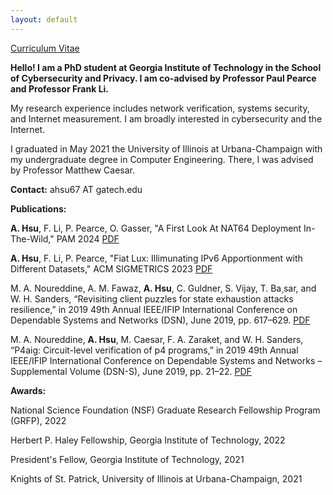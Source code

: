 ```yaml
---
layout: default
---
```


[Curriculum Vitae](https://achsu3.github.io/cv_2024.pdf)

**Hello! I am a PhD student at Georgia Institute of Technology in the School of Cybersecurity and Privacy. I am co-advised by Professor Paul Pearce and Professor Frank Li.**

My research experience includes network verification, systems security, and Internet measurement. I am broadly interested in cybersecurity and the Internet.

I graduated in May 2021 the University of Illinois at Urbana-Champaign with my undergraduate degree in Computer Engineering. There, I was advised by Professor Matthew Caesar.

**Contact:** ahsu67 AT gatech.edu

**Publications:**

**A. Hsu**, F. Li, P. Pearce, O. Gasser, "A First Look At NAT64 Deployment In-The-Wild," PAM 2024 [PDF](https://arxiv.org/pdf/2311.04181.pdf)

**A. Hsu**, F. Li, P. Pearce, "Fiat Lux: Illimunating IPv6 Apportionment with Different Datasets," ACM SIGMETRICS 2023 [PDF](https://achsu3.github.io/lux_sigmetrics_2023.pdf)

M. A. Noureddine, A. M. Fawaz, **A. Hsu**, C. Guldner, S. Vijay, T. Ba¸sar, and W. H. Sanders, “Revisiting client puzzles for state exhaustion attacks resilience,” in 2019 49th Annual IEEE/IFIP International Conference on Dependable Systems and Networks (DSN), June 2019, pp. 617–629. [PDF](https://achsu3.github.io/client-puzzles-dsn19.pdf)

M. A. Noureddine, **A. Hsu**, M. Caesar, F. A. Zaraket, and W. H. Sanders, “P4aig: Circuit-level verification of p4 programs,” in 2019 49th Annual IEEE/IFIP International Conference on Dependable Systems and Networks – Supplemental Volume (DSN-S), June 2019, pp. 21–22. [PDF](https://achsu3.github.io/aig-dsn19.pdf)

**Awards:**

National Science Foundation (NSF) Graduate Research Fellowship Program (GRFP), 2022

Herbert P. Haley Fellowship, Georgia Institute of Technology, 2022

President's Fellow, Georgia Institute of Technology, 2021

Knights of St. Patrick, University of Illinois at Urbana-Champaign, 2021

<!-- You can use the [editor on GitHub](https://github.com/achsu3/achsu3.github.io/edit/master/index.md) to maintain and preview the content for your website in Markdown files.

Whenever you commit to this repository, GitHub Pages will run [Jekyll](https://jekyllrb.com/) to rebuild the pages in your site, from the content in your Markdown files.

### Markdown

Markdown is a lightweight and easy-to-use syntax for styling your writing. It includes conventions for

```markdown
Syntax highlighted code block

# Header 1
## Header 2
### Header 3

- Bulleted
- List

1. Numbered
2. List

**Bold** and _Italic_ and `Code` text

[Link](url) and ![Image](src)
```

For more details see [GitHub Flavored Markdown](https://guides.github.com/features/mastering-markdown/).

### Jekyll Themes

Your Pages site will use the layout and styles from the Jekyll theme you have selected in your [repository settings](https://github.com/achsu3/achsu3.github.io/settings). The name of this theme is saved in the Jekyll `_config.yml` configuration file.

### Support or Contact

Having trouble with Pages? Check out our [documentation](https://help.github.com/categories/github-pages-basics/) or [contact support](https://github.com/contact) and we’ll help you sort it out. -->
